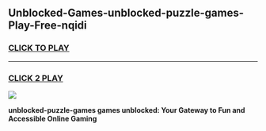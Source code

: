 
## Unblocked-Games-unblocked-puzzle-games-Play-Free-nqidi
<h3>
<a href="https://premium76.site?title=unblocked-puzzle-games&ref=18A1">CLICK TO PLAY</a></h3>
<hr>

<h3>
<a href="https://premium76.site?title=unblocked-puzzle-games&ref=18A1">CLICK 2 PLAY</a>
  
</h3>

<a href="https://premium76.site?title=unblocked-puzzle-games&ref=18A1"><img src="https://clearcache.store/games.png"></a>


**unblocked-puzzle-games games unblocked: Your Gateway to Fun and Accessible Online Gaming**
